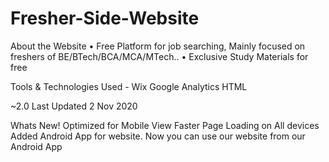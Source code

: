 # Fresher-Side-Website
About the Website
• Free Platform for job searching, Mainly focused on freshers of BE/BTech/BCA/MCA/MTech..
• Exclusive Study Materials for free

Tools & Technologies Used -
Wix
Google Analytics
HTML

~2.0 Last Updated 2 Nov 2020

Whats New!
Optimized for Mobile View
Faster Page Loading on All devices
Added Android App for website. Now you can use our website from our Android App
